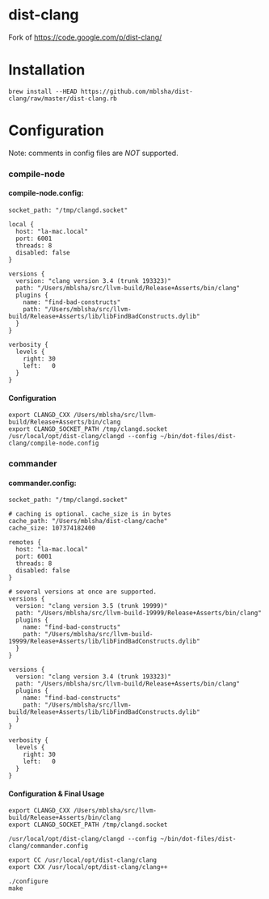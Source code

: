 # dist-clang

Fork of https://code.google.com/p/dist-clang/

# Installation

`brew install --HEAD https://github.com/mblsha/dist-clang/raw/master/dist-clang.rb`

# Configuration

Note: comments in config files are *NOT* supported.

### compile-node

#### compile-node.config:

```
socket_path: "/tmp/clangd.socket"

local {
  host: "la-mac.local"
  port: 6001
  threads: 8
  disabled: false
}

versions {
  version: "clang version 3.4 (trunk 193323)"
  path: "/Users/mblsha/src/llvm-build/Release+Asserts/bin/clang"
  plugins {
    name: "find-bad-constructs"
    path: "/Users/mblsha/src/llvm-build/Release+Asserts/lib/libFindBadConstructs.dylib"
  }
}

verbosity {
  levels {
    right: 30
    left:   0
  }
}
```

#### Configuration

```
export CLANGD_CXX /Users/mblsha/src/llvm-build/Release+Asserts/bin/clang
export CLANGD_SOCKET_PATH /tmp/clangd.socket
/usr/local/opt/dist-clang/clangd --config ~/bin/dot-files/dist-clang/compile-node.config
```

### commander

#### commander.config:

```
socket_path: "/tmp/clangd.socket"

# caching is optional. cache_size is in bytes
cache_path: "/Users/mblsha/dist-clang/cache"
cache_size: 107374182400

remotes {
  host: "la-mac.local"
  port: 6001
  threads: 8
  disabled: false
}

# several versions at once are supported.
versions {
  version: "clang version 3.5 (trunk 19999)"
  path: "/Users/mblsha/src/llvm-build-19999/Release+Asserts/bin/clang"
  plugins {
    name: "find-bad-constructs"
    path: "/Users/mblsha/src/llvm-build-19999/Release+Asserts/lib/libFindBadConstructs.dylib"
  }
}

versions {
  version: "clang version 3.4 (trunk 193323)"
  path: "/Users/mblsha/src/llvm-build/Release+Asserts/bin/clang"
  plugins {
    name: "find-bad-constructs"
    path: "/Users/mblsha/src/llvm-build/Release+Asserts/lib/libFindBadConstructs.dylib"
  }
}

verbosity {
  levels {
    right: 30
    left:   0
  }
}
```

#### Configuration & Final Usage

```
export CLANGD_CXX /Users/mblsha/src/llvm-build/Release+Asserts/bin/clang
export CLANGD_SOCKET_PATH /tmp/clangd.socket

/usr/local/opt/dist-clang/clangd --config ~/bin/dot-files/dist-clang/commander.config

export CC /usr/local/opt/dist-clang/clang
export CXX /usr/local/opt/dist-clang/clang++

./configure
make
```
